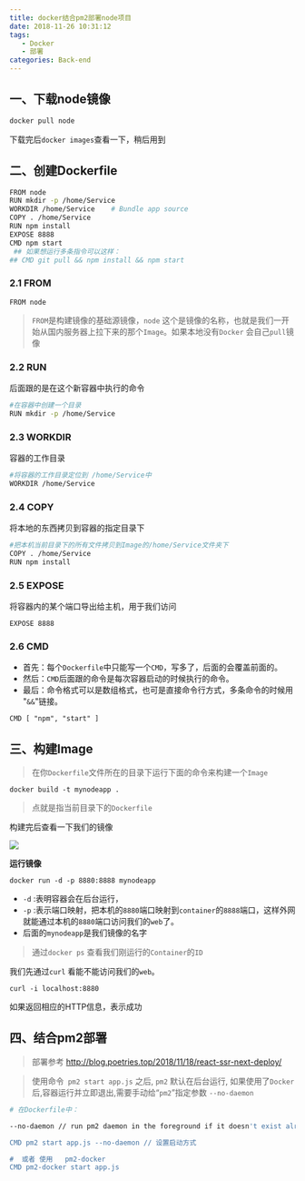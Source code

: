 ```yaml
---
title: docker结合pm2部署node项目
date: 2018-11-26 10:31:12
tags: 
   - Docker
   - 部署
categories: Back-end
---
```


## 一、下载node镜像

```bash
docker pull node
```

下载完后`docker images`查看一下，稍后用到


## 二、创建Dockerfile

```bash
FROM node
RUN mkdir -p /home/Service
WORKDIR /home/Service    # Bundle app source
COPY . /home/Service
RUN npm install
EXPOSE 8888
CMD npm start   
 ## 如果想运行多条指令可以这样：
## CMD git pull && npm install && npm start
```

### 2.1 FROM

```
FROM node
```

> `FROM`是构建镜像的基础源镜像，`node` 这个是镜像的名称，也就是我们一开始从国内服务器上拉下来的那个`Image`。如果本地没有`Docker` 会自己`pull`镜像

### 2.2 RUN

后面跟的是在这个新容器中执行的命令

```bash
#在容器中创建一个目录
RUN mkdir -p /home/Service
```

### 2.3 WORKDIR

容器的工作目录

```bash
#将容器的工作目录定位到 /home/Service中
WORKDIR /home/Service
```

### 2.4 COPY

将本地的东西拷贝到容器的指定目录下

```bash
#把本机当前目录下的所有文件拷贝到Image的/home/Service文件夹下
COPY . /home/Service  
RUN npm install
```

### 2.5 EXPOSE

将容器内的某个端口导出给主机，用于我们访问

```
EXPOSE 8888
```

### 2.6 CMD

- 首先：每个`Dockerfile`中只能写一个`CMD`，写多了，后面的会覆盖前面的。
- 然后：`CMD`后面跟的命令是每次容器启动的时候执行的命令。
- 最后：命令格式可以是数组格式，也可是直接命令行方式，多条命令的时候用 "`&&`"链接。

```
CMD [ "npm", "start" ]
```

## 三、构建Image

> 在你`Dockerfile`文件所在的目录下运行下面的命令来构建一个`Image`

```
docker build -t mynodeapp .
```

> 点就是指当前目录下的`Dockerfile`

构建完后查看一下我们的镜像

![](https://upload-images.jianshu.io/upload_images/3791135-63e4fe284b1e68e8.png)

**运行镜像**

```
docker run -d -p 8880:8888 mynodeapp
```

- `-d` :表明容器会在后台运行，
- `-p` :表示端口映射，把本机的`8880`端口映射到`container`的`8888`端口，这样外网就能通过本机的`8880`端口访问我们的`web`了。
- 后面的`mynodeapp`是我们镜像的名字

> 通过`docker ps` 查看我们刚运行的`Container`的`ID`

我们先通过`curl` 看能不能访问我们的`web`。


```
curl -i localhost:8880
```

如果返回相应的HTTP信息，表示成功

## 四、结合pm2部署

> 部署参考 http://blog.poetries.top/2018/11/18/react-ssr-next-deploy/


> 使用命令` pm2 start app.js` 之后, `pm2` 默认在后台运行, 如果使用了`Docker`后,容器运行并立即退出,需要手动给“`pm2`”指定参数 `--no-daemon`

```bash
# 在Dockerfile中：

--no-daemon // run pm2 daemon in the foreground if it doesn't exist already

CMD pm2 start app.js --no-daemon // 设置启动方式

#  或者 使用   pm2-docker
CMD pm2-docker start app.js
```

